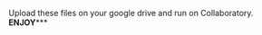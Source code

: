 Upload these files on your google drive and run on Collaboratory.
****************************ENJOY*******************************
